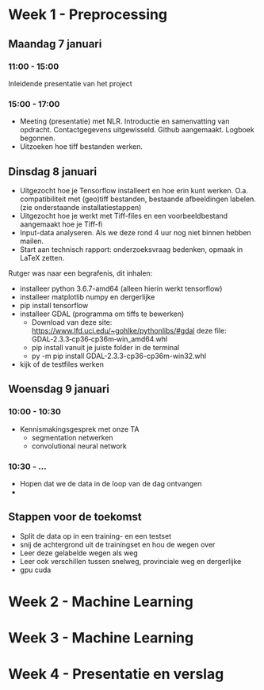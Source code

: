 # Week 1 - Preprocessing

## Maandag 7 januari 
### 11:00 - 15:00
Inleidende presentatie van het project 
### 15:00 - 17:00
- Meeting (presentatie) met NLR. Introductie en samenvatting van opdracht. Contactgegevens uitgewisseld. Github aangemaakt. Logboek begonnen.
- Uitzoeken hoe tiff bestanden werken.

## Dinsdag 8 januari
- Uitgezocht hoe je Tensorflow installeert en hoe erin kunt werken. O.a. compatibiliteit met (geo)tiff bestanden, bestaande afbeeldingen labelen. (zie onderstaande installatiestappen)
- Uitgezocht hoe je werkt met Tiff-files en een voorbeeldbestand aangemaakt hoe je Tiff-fi
- Input-data analyseren. Als we deze rond 4 uur nog niet binnen hebben mailen.
- Start aan technisch rapport: onderzoeksvraag bedenken, opmaak in LaTeX zetten.

Rutger was naar een begrafenis, dit inhalen:
- installeer python 3.6.7-amd64 (alleen hierin werkt tensorflow)
- installeer matplotlib numpy en dergerlijke
- pip install tensorflow
- installeer GDAL (programma om tiffs te bewerken)   
  - Download van deze site: https://www.lfd.uci.edu/~gohlke/pythonlibs/#gdal deze file: GDAL‑2.3.3‑cp36‑cp36m‑win_amd64.whl
  - pip install vanuit je juiste folder in de terminal
  - py -m pip install GDAL-2.3.3-cp36-cp36m-win32.whl
- kijk of de testfiles werken

## Woensdag 9 januari
### 10:00 - 10:30
- Kennismakingsgesprek met onze TA
  - segmentation netwerken
  - convolutional neural network

### 10:30 - ...
- Hopen dat we de data in de loop van de dag ontvangen
- 


## Stappen voor de toekomst
- Split de data op in een training- en een testset
- snij de achtergrond uit de trainingset en hou de wegen over
- Leer deze gelabelde wegen als weg
- Leer ook verschillen tussen snelweg, provinciale weg en dergerlijke
- gpu cuda



# Week 2 - Machine Learning
# Week 3 - Machine Learning
# Week 4 - Presentatie en verslag